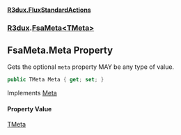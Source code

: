 #### [R3dux.FluxStandardActions](R3dux.FluxStandardActions.md 'R3dux.FluxStandardActions')
### [R3dux](R3dux.FluxStandardActions.md#R3dux 'R3dux').[FsaMeta&lt;TMeta&gt;](FsaMeta_TMeta_.md 'R3dux.FsaMeta<TMeta>')

## FsaMeta<TMeta>.Meta Property

Gets the optional `meta` property MAY be any type of value.

```csharp
public TMeta Meta { get; set; }
```

Implements [Meta](IFsaMeta_TMeta_.Meta.md 'R3dux.IFsaMeta<TMeta>.Meta')

#### Property Value
[TMeta](FsaMeta_TMeta_.md#R3dux.FsaMeta_TMeta_.TMeta 'R3dux.FsaMeta<TMeta>.TMeta')